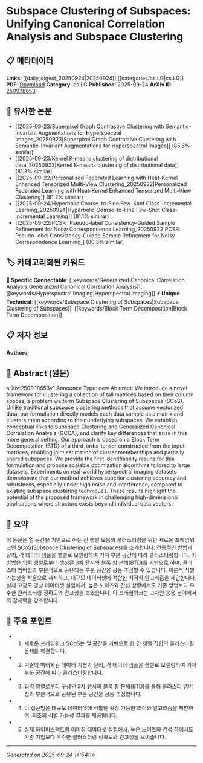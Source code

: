 <!-- KEYWORD_LINKING_METADATA:
{
  "processed_timestamp": "2025-09-24T14:54:14.300131",
  "vocabulary_version": "1.0",
  "selected_keywords": [
    "Subspace Clustering of Subspaces",
    "Generalized Canonical Correlation Analysis",
    "Block Term Decomposition",
    "Hyperspectral Imaging"
  ],
  "rejected_keywords": [],
  "similarity_scores": {
    "Subspace Clustering of Subspaces": 0.78,
    "Generalized Canonical Correlation Analysis": 0.81,
    "Block Term Decomposition": 0.75,
    "Hyperspectral Imaging": 0.79
  },
  "extraction_method": "AI_prompt_based",
  "budget_applied": true,
  "candidates_json": {
    "candidates": [
      {
        "surface": "Subspace Clustering of Subspaces",
        "canonical": "Subspace Clustering of Subspaces",
        "aliases": [
          "SCoS"
        ],
        "category": "unique_technical",
        "rationale": "Introduces a novel concept distinct from traditional subspace clustering, enhancing understanding of matrix-based clustering.",
        "novelty_score": 0.85,
        "connectivity_score": 0.65,
        "specificity_score": 0.9,
        "link_intent_score": 0.78
      },
      {
        "surface": "Generalized Canonical Correlation Analysis",
        "canonical": "Generalized Canonical Correlation Analysis",
        "aliases": [
          "GCCA"
        ],
        "category": "specific_connectable",
        "rationale": "Links to existing concepts in statistical analysis, facilitating connections with related methodologies.",
        "novelty_score": 0.55,
        "connectivity_score": 0.82,
        "specificity_score": 0.78,
        "link_intent_score": 0.81
      },
      {
        "surface": "Block Term Decomposition",
        "canonical": "Block Term Decomposition",
        "aliases": [
          "BTD"
        ],
        "category": "unique_technical",
        "rationale": "Key technique for tensor decomposition, relevant for understanding the mathematical foundation of the approach.",
        "novelty_score": 0.7,
        "connectivity_score": 0.6,
        "specificity_score": 0.85,
        "link_intent_score": 0.75
      },
      {
        "surface": "Hyperspectral Imaging",
        "canonical": "Hyperspectral Imaging",
        "aliases": [],
        "category": "specific_connectable",
        "rationale": "Represents a practical application domain, useful for linking to real-world datasets and challenges.",
        "novelty_score": 0.5,
        "connectivity_score": 0.8,
        "specificity_score": 0.7,
        "link_intent_score": 0.79
      }
    ],
    "ban_list_suggestions": [
      "matrix",
      "data sample",
      "noise",
      "interference"
    ]
  },
  "decisions": [
    {
      "candidate_surface": "Subspace Clustering of Subspaces",
      "resolved_canonical": "Subspace Clustering of Subspaces",
      "decision": "linked",
      "scores": {
        "novelty": 0.85,
        "connectivity": 0.65,
        "specificity": 0.9,
        "link_intent": 0.78
      }
    },
    {
      "candidate_surface": "Generalized Canonical Correlation Analysis",
      "resolved_canonical": "Generalized Canonical Correlation Analysis",
      "decision": "linked",
      "scores": {
        "novelty": 0.55,
        "connectivity": 0.82,
        "specificity": 0.78,
        "link_intent": 0.81
      }
    },
    {
      "candidate_surface": "Block Term Decomposition",
      "resolved_canonical": "Block Term Decomposition",
      "decision": "linked",
      "scores": {
        "novelty": 0.7,
        "connectivity": 0.6,
        "specificity": 0.85,
        "link_intent": 0.75
      }
    },
    {
      "candidate_surface": "Hyperspectral Imaging",
      "resolved_canonical": "Hyperspectral Imaging",
      "decision": "linked",
      "scores": {
        "novelty": 0.5,
        "connectivity": 0.8,
        "specificity": 0.7,
        "link_intent": 0.79
      }
    }
  ]
}
-->

# Subspace Clustering of Subspaces: Unifying Canonical Correlation Analysis and Subspace Clustering

## 📋 메타데이터

**Links**: [[daily_digest_20250924|20250924]] [[categories/cs.LG|cs.LG]]
**PDF**: [Download](https://arxiv.org/pdf/2509.18653.pdf)
**Category**: cs.LG
**Published**: 2025-09-24
**ArXiv ID**: [2509.18653](https://arxiv.org/abs/2509.18653)

## 🔗 유사한 논문
- [[2025-09-23/Superpixel Graph Contrastive Clustering with Semantic-Invariant Augmentations for Hyperspectral Images_20250923|Superpixel Graph Contrastive Clustering with Semantic-Invariant Augmentations for Hyperspectral Images]] (85.3% similar)
- [[2025-09-23/Kernel K-means clustering of distributional data_20250923|Kernel K-means clustering of distributional data]] (81.3% similar)
- [[2025-09-22/Personalized Federated Learning with Heat-Kernel Enhanced Tensorized Multi-View Clustering_20250922|Personalized Federated Learning with Heat-Kernel Enhanced Tensorized Multi-View Clustering]] (81.2% similar)
- [[2025-09-24/Hyperbolic Coarse-to-Fine Few-Shot Class-Incremental Learning_20250924|Hyperbolic Coarse-to-Fine Few-Shot Class-Incremental Learning]] (81.1% similar)
- [[2025-09-22/PCSR_ Pseudo-label Consistency-Guided Sample Refinement for Noisy Correspondence Learning_20250922|PCSR: Pseudo-label Consistency-Guided Sample Refinement for Noisy Correspondence Learning]] (80.3% similar)

## 🏷️ 카테고리화된 키워드
**🔗 Specific Connectable**: [[keywords/Generalized Canonical Correlation Analysis|Generalized Canonical Correlation Analysis]], [[keywords/Hyperspectral Imaging|Hyperspectral Imaging]]
**⚡ Unique Technical**: [[keywords/Subspace Clustering of Subspaces|Subspace Clustering of Subspaces]], [[keywords/Block Term Decomposition|Block Term Decomposition]]

## 📋 저자 정보

**Authors:** 

## 📄 Abstract (원문)

arXiv:2509.18653v1 Announce Type: new 
Abstract: We introduce a novel framework for clustering a collection of tall matrices based on their column spaces, a problem we term Subspace Clustering of Subspaces (SCoS). Unlike traditional subspace clustering methods that assume vectorized data, our formulation directly models each data sample as a matrix and clusters them according to their underlying subspaces. We establish conceptual links to Subspace Clustering and Generalized Canonical Correlation Analysis (GCCA), and clarify key differences that arise in this more general setting. Our approach is based on a Block Term Decomposition (BTD) of a third-order tensor constructed from the input matrices, enabling joint estimation of cluster memberships and partially shared subspaces. We provide the first identifiability results for this formulation and propose scalable optimization algorithms tailored to large datasets. Experiments on real-world hyperspectral imaging datasets demonstrate that our method achieves superior clustering accuracy and robustness, especially under high noise and interference, compared to existing subspace clustering techniques. These results highlight the potential of the proposed framework in challenging high-dimensional applications where structure exists beyond individual data vectors.

## 📝 요약

이 논문은 열 공간을 기반으로 하는 긴 행렬 모음의 클러스터링을 위한 새로운 프레임워크인 SCoS(Subspace Clustering of Subspaces)를 소개합니다. 전통적인 방법과 달리, 각 데이터 샘플을 행렬로 모델링하여 기저 부분 공간에 따라 클러스터링합니다. 이 방법은 입력 행렬로부터 생성된 3차 텐서의 블록 항 분해(BTD)를 기반으로 하며, 클러스터 멤버십과 부분적으로 공유되는 부분 공간을 공동 추정할 수 있습니다. 이론적 식별 가능성을 처음으로 제시하고, 대규모 데이터셋에 적합한 최적화 알고리즘을 제안합니다. 실제 고광도 영상 데이터셋 실험에서, 높은 노이즈와 간섭 상황에서도 기존 방법보다 우수한 클러스터링 정확도와 견고성을 보였습니다. 이 프레임워크는 고차원 응용 분야에서의 잠재력을 강조합니다.

## 🎯 주요 포인트

- 1. 새로운 프레임워크 SCoS는 열 공간을 기반으로 한 긴 행렬 집합의 클러스터링 문제를 해결합니다.
- 2. 기존의 벡터화된 데이터 가정과 달리, 각 데이터 샘플을 행렬로 모델링하여 기저 부분 공간에 따라 클러스터링합니다.
- 3. 입력 행렬로부터 구성된 3차 텐서의 블록 항 분해(BTD)를 통해 클러스터 멤버십과 부분적으로 공유된 부분 공간을 공동 추정합니다.
- 4. 이 접근법은 대규모 데이터셋에 적합한 확장 가능한 최적화 알고리즘을 제안하며, 최초의 식별 가능성 결과를 제공합니다.
- 5. 실제 하이퍼스펙트럼 이미징 데이터셋 실험에서, 높은 노이즈와 간섭 하에서도 기존 기법보다 우수한 클러스터링 정확도와 견고성을 보여줍니다.


---

*Generated on 2025-09-24 14:54:14*